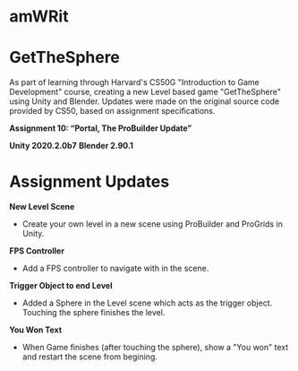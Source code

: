 # amWRit

# GetTheSphere 

As part of learning through Harvard's CS50G "Introduction to Game Development" course, creating a new Level based game "GetTheSphere"  using Unity and Blender.
Updates were made on the original source code provided by CS50, based on assignment specifications.

__Assignment 10: “Portal, The ProBuilder Update”__

__Unity 2020.2.0b7__
__Blender 2.90.1__

# Assignment Updates

__New Level Scene__
- Create your own level in a new scene using ProBuilder and ProGrids in Unity.

__FPS Controller__
- Add a FPS controller to navigate with in the scene.

__Trigger Object to end Level__
- Added a Sphere in the Level scene which acts as the trigger object. Touching the sphere finishes the level.

__You Won Text__
- When Game finishes (after touching the sphere), show a "You won" text and restart the scene from begining.
